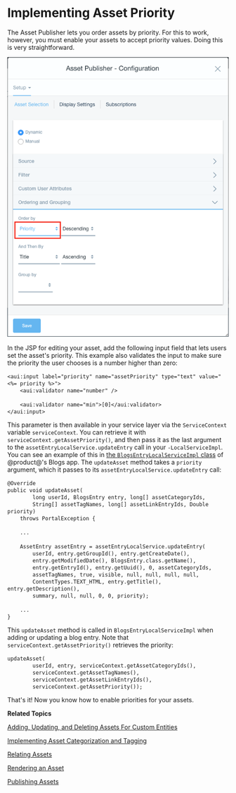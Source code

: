 # Implementing Asset Priority

The Asset Publisher lets you order assets by priority. For this to work, 
however, you must enable your assets to accept priority values. Doing this is 
very straightforward. 

![Figure 1: The red box in this image highlights the priority selection for assets in the Asset Publisher.](../../images/asset-priority.png)

In the JSP for editing your asset, add the following input field that lets users 
set the asset's priority. This example also validates the input to make sure the 
priority the user chooses is a number higher than zero: 

    <aui:input label="priority" name="assetPriority" type="text" value="<%= priority %>">
        <aui:validator name="number" />

        <aui:validator name="min">[0]</aui:validator>
    </aui:input>

This parameter is then available in your service layer via the `ServiceContext` 
variable `serviceContext`. You can retrieve it with 
`serviceContext.getAssetPriority()`, and then pass it as the last argument to 
the `assetEntryLocalService.updateEntry` call in your `-LocalServiceImpl`. You 
can see an example of this in 
[the `BlogsEntryLocalServiceImpl` class](https://github.com/liferay/liferay-portal/blob/master/modules/apps/collaboration/blogs/blogs-service/src/main/java/com/liferay/blogs/service/impl/BlogsEntryLocalServiceImpl.java) 
of @product@'s Blogs app. The `updateAsset` method takes a `priority` argument, 
which it passes to its `assetEntryLocalService.updateEntry` call: 

    @Override
    public void updateAsset(
            long userId, BlogsEntry entry, long[] assetCategoryIds,
            String[] assetTagNames, long[] assetLinkEntryIds, Double priority)
        throws PortalException {

        ...

        AssetEntry assetEntry = assetEntryLocalService.updateEntry(
            userId, entry.getGroupId(), entry.getCreateDate(),
            entry.getModifiedDate(), BlogsEntry.class.getName(),
            entry.getEntryId(), entry.getUuid(), 0, assetCategoryIds,
            assetTagNames, true, visible, null, null, null, null,
            ContentTypes.TEXT_HTML, entry.getTitle(), entry.getDescription(),
            summary, null, null, 0, 0, priority);

        ...
	}

This `updateAsset` method is called in `BlogsEntryLocalServiceImpl` when adding 
or updating a blog entry. Note that `serviceContext.getAssetPriority()` 
retrieves the priority: 

    updateAsset(
            userId, entry, serviceContext.getAssetCategoryIds(),
            serviceContext.getAssetTagNames(),
            serviceContext.getAssetLinkEntryIds(),
            serviceContext.getAssetPriority());

That's it! Now you know how to enable priorities for your assets. 

**Related Topics**

[Adding, Updating, and Deleting Assets For Custom Entities](/develop/tutorials/-/knowledge_base/7-0/adding-updating-and-deleting-assets-for-custom-entities)

[Implementing Asset Categorization and Tagging](/develop/tutorials/-/knowledge_base/7-0/implementing-asset-categorization-and-tagging)

[Relating Assets](/develop/tutorials/-/knowledge_base/7-0/relating-assets)

[Rendering an Asset](/develop/tutorials/-/knowledge_base/7-0/rendering-an-asset)

[Publishing Assets](/discover/portal/-/knowledge_base/7-0/publishing-assets)
